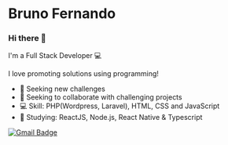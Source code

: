 # Bruno Fernando
### Hi there 👋

I'm a Full Stack Developer 💻

I love promoting solutions using programming!

- 🚀 Seeking new challenges
- 💜 Seeking to collaborate with challenging projects
- 💻 Skill: PHP(Wordpress, Laravel), HTML, CSS and JavaScript
- 📘 Studying: ReactJS, Node.js, React Native & Typescript

[![Gmail Badge](https://img.shields.io/badge/-contato@brunofernando.com.br-c14438?style=flat-square&logo=Gmail&logoColor=white&link=mailto:contato@brunofernando.com.br)](mailto:contato@brunofernando.com.br)

<!--
**3runoDesign/3runoDesign** is a ✨ _special_ ✨ repository because its `README.md` (this file) appears on your GitHub profile.

Here are some ideas to get you started:

- 🔭 I’m currently working on ...
- 🌱 I’m currently learning ...
- 👯 I’m looking to collaborate on ...
- 🤔 I’m looking for help with ...
- 💬 Ask me about ...
- 📫 How to reach me: ...
- 😄 Pronouns: ... 
- ⚡ Fun fact: ...
-->
